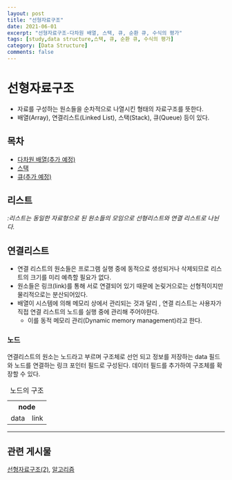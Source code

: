 ```yaml
---
layout: post
title: "선형자료구조"
date: 2021-06-01
excerpt: "선형자료구조-다차원 배열, 스택, 큐, 순환 큐, 수식의 평가"
tags: [study,data structure,스택, 큐, 순환 큐, 수식의 평가]
category: [Data Structure]
comments: false
---
```

# 선형자료구조
* 자료를 구성하는 원소들을 순차적으로 나열시킨 형태의 자료구조를 뜻한다.
* 배열(Array), 연결리스트(Linked List), 스택(Stack), 큐(Queue) 등이 있다.

## 목차
* [다차원 배열(추가 예정)](#다차원-배열)
* [스택](#스택)
* [큐(추가 예정)](#큐)

## 리스트
*:리스트는 동일한 자료형으로 된 원소들의 모임으로 선형리스트와 연결 리스트로 나뉜다.*

## 연결리스트
* 연결 리스트의 원소들은 프로그램 실행 중에 동적으로 생성되거나 삭제되므로 리스트의 크기를 미리 예측할 필요가 없다. 
* 원소들은 링크(link)를 통해 서로 연결되어 있기 때문에 논맂거으로는 선형적이지만 물리적으로는 분산되어있다.
* 배열이 시스템에 의해 메모리 상에서 관리되는 것과 달리 , 연결 리스트는 사용자가 직접 연결 리스트의 노드를 실행 중에 관리해 주어야한다.
   * 이를 동적 메모리 관리(Dynamic memory management)라고 한다.

### 노드
연결리스트의 원소는 노드라고 부르며 구조체로 선언 되고 정보를 저장하는 data 필드와 노드를 연결하는 링크 포인터 필드로 구성된다. 데이터 필드를 추가하여 구조체를 확장할 수 있다. 

<table align="center">
	<th colspan="2" align="center">
		node
	</th>
	<tr>
		<td>data</td>
		<td>link</td>
	</tr>
	<caption>노드의 구조</caption>
</table>










***
## 관련 게시물
<a href="https://kimdahui42.github.io/linear(2)/">선형자료구조(2)</a>, 
<a href="https://kimdahui42.github.io/categories/Data%20Structure/">알고리즘</a>
